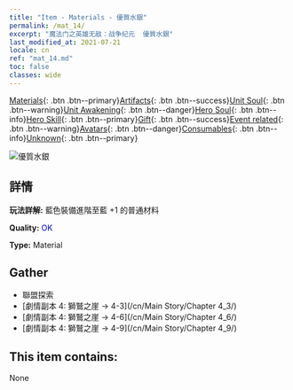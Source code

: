 ```yaml
---
title: "Item - Materials - 優質水銀"
permalink: /mat_14/
excerpt: "魔法门之英雄无敌：战争纪元  優質水銀"
last_modified_at: 2021-07-21
locale: cn
ref: "mat_14.md"
toc: false
classes: wide
---
```

 [Materials](/ItemsCN/){: .btn .btn--primary}[Artifacts](/ItemsCN/Artifacts/){: .btn .btn--success}[Unit Soul](/ItemsCN/UnitSoul/){: .btn .btn--warning}[Unit Awakening](/ItemsCN/UnitAwakening/){: .btn .btn--danger}[Hero Soul](/ItemsCN/HeroSoul/){: .btn .btn--info}[Hero Skill](/ItemsCN/HeroSkill/){: .btn .btn--primary}[Gift](/ItemsCN/Gift/){: .btn .btn--success}[Event related](/ItemsCN/Events/){: .btn .btn--warning}[Avatars](/ItemsCN/Avatars/){: .btn .btn--danger}[Consumables](/ItemsCN/Consumables/){: .btn .btn--info}[Unknown](/ItemsCN/Unknown/){: .btn .btn--primary}

 ![優質水銀](/images/t/i_cailiao_shuiyin1.png)

## 詳情
 **玩法詳解:** 藍色裝備進階至藍 +1 的普通材料

 **Quality:** <span style="color: #0000CD">OK</span>

 **Type:** Material

## Gather

*    聯盟探索 
*    [劇情副本 4: 獅鷲之崖 -> 4-3](/cn/Main Story/Chapter 4_3/) 
*    [劇情副本 4: 獅鷲之崖 -> 4-6](/cn/Main Story/Chapter 4_6/) 
*    [劇情副本 4: 獅鷲之崖 -> 4-9](/cn/Main Story/Chapter 4_9/) 

## This item contains:

  None

